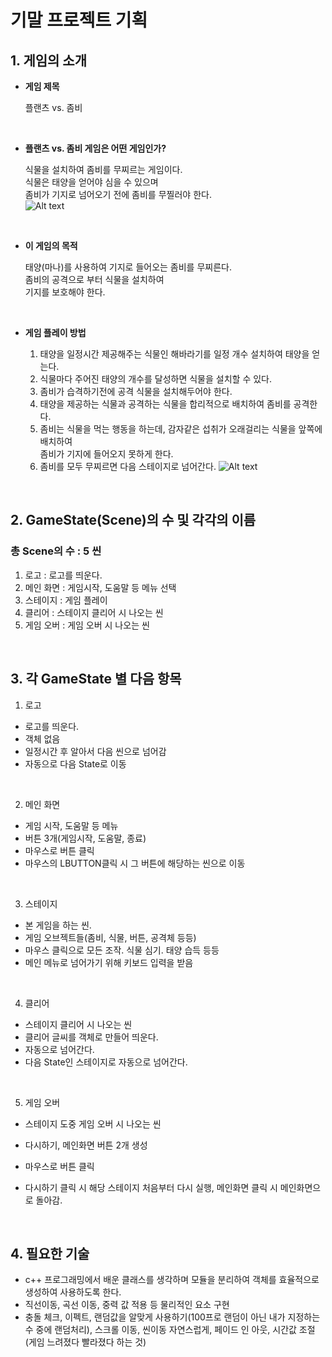 # 기말 프로젝트 기획

## 1. 게임의 소개

* **게임 제목**

  플랜츠 vs. 좀비          
<br>  
  
* **플랜츠 vs. 좀비 게임은 어떤 게임인가?**  

  식물을 설치하여 좀비를 무찌르는 게임이다.  
  식물은 태양을 얻어야 심을 수 있으며  
  좀비가 기지로 넘어오기 전에 좀비를 무찔러야 한다.  
  ![Alt text](https://t1.daumcdn.net/cfile/tistory/176FA61B4B1CA6E31B)
<br>

* **이 게임의 목적**  

  태양(마나)를 사용하여 기지로 들어오는 좀비를 무찌른다.  
  좀비의 공격으로 부터 식물을 설치하여  
  기지를 보호해야 한다.  


  <br>

* **게임 플레이 방법**  

  1. 태양을 일정시간 제공해주는 식물인 해바라기를 일정 개수 설치하여 태양을 얻는다.
  2. 식물마다 주어진 태양의 개수를 달성하면 식물을 설치할 수 있다.
  3. 좀비가 습격하기전에 공격 식물을 설치해두어야 한다.
  4. 태양을 제공하는 식물과 공격하는 식물을 합리적으로 배치하여 좀비를 공격한다.
  5. 좀비는 식물을 먹는 행동을 하는데, 감자같은 섭취가 오래걸리는 식물을 앞쪽에 배치하여  
     좀비가 기지에 들어오지 못하게 한다.
  6. 좀비를 모두 무찌르면 다음 스테이지로 넘어간다.
  ![Alt text](https://img1.daumcdn.net/thumb/R720x0.q80/?scode=mtistory2&fname=http%3A%2F%2Fcfile25.uf.tistory.com%2Fimage%2F142F164750940E4731A9F2)

<br>

## 2. GameState(Scene)의 수 및 각각의 이름

  ### 총 Scene의 수 : 5 씬

  1. 로고 : 로고를 띄운다.  
  2. 메인 화면 : 게임시작, 도움말 등 메뉴 선택  
  3. 스테이지 : 게임 플레이  
  4. 클리어 : 스테이지 클리어 시 나오는 씬  
  5. 게임 오버 : 게임 오버 시 나오는 씬  
  
  <br>
  
## 3. 각 GameState 별 다음 항목
  1. 로고
  - 로고를 띄운다.
  - 객체 없음
  - 일정시간 후 알아서 다음 씬으로 넘어감
  - 자동으로 다음 State로 이동
  <br>
  
  2. 메인 화면
  - 게임 시작, 도움말 등 메뉴
  - 버튼 3개(게임시작, 도움말, 종료)
  - 마우스로 버튼 클릭
  - 마우스의 LBUTTON클릭 시 그 버튼에 해당하는 씬으로 이동
  <br>
  
  3. 스테이지
  - 본 게임을 하는 씬.
  - 게임 오브젝트들(좀비, 식물, 버튼, 공격체 등등)
  - 마우스 클릭으로 모든 조작. 식물 심기. 태양 습득 등등
  - 메인 메뉴로 넘어가기 위해 키보드 입력을 받음
   <br>
  
  
  4. 클리어
  - 스테이지 클리어 시 나오는 씬
  - 클리어 글씨를 객체로 만들어 띄운다.
  - 자동으로 넘어간다.
  - 다음 State인 스테이지로 자동으로 넘어간다.
   <br>
  
  
  5. 게임 오버
  - 스테이지 도중 게임 오버 시 나오는 씬
  - 다시하기, 메인화면 버튼 2개 생성
  - 마우스로 버튼 클릭
  - 다시하기 클릭 시 해당 스테이지 처음부터 다시 실행,
    메인화면 클릭 시 메인화면으로 돌아감.
    
    <br>
    
## 4. 필요한 기술
  - c++ 프로그래밍에서 배운 클래스를 생각하며 모듈을 분리하여 객체를 효율적으로 생성하여 사용하도록 한다.
  - 직선이동, 곡선 이동, 중력 값 적용 등 물리적인 요소 구현
  - 충돌 체크, 이펙트, 랜덤값을 알맞게 사용하기(100프로 랜덤이 아닌 내가 지정하는 수 중에 랜덤처리),
    스크롤 이동, 씬이동 자연스럽게, 페이드 인 아웃, 시간값 조절(게임 느려졌다 빨라졌다 하는 것)
